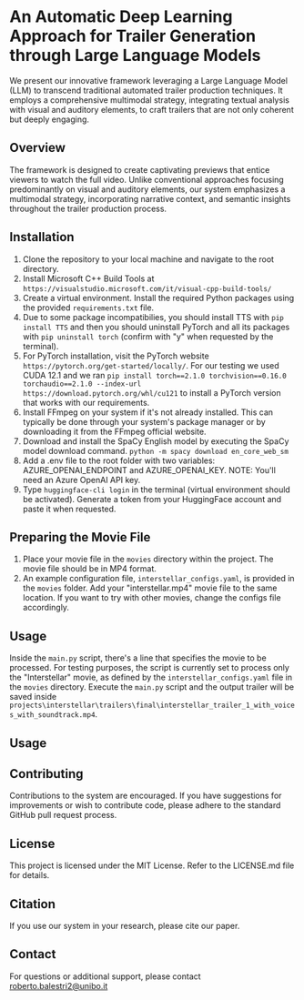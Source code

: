 # An Automatic Deep Learning Approach for Trailer Generation through Large Language Models

We present our innovative framework leveraging a Large Language Model (LLM) to transcend traditional automated trailer production techniques. It employs a comprehensive multimodal strategy, integrating textual analysis with visual and auditory elements, to craft trailers that are not only coherent but deeply engaging.

## Overview

The framework is designed to create captivating previews that entice viewers to watch the full video. Unlike conventional approaches focusing predominantly on visual and auditory elements, our system emphasizes a multimodal strategy, incorporating narrative context, and semantic insights throughout the trailer production process.

## Installation

1. Clone the repository to your local machine and navigate to the root directory.
2. Install Microsoft C++ Build Tools at ```https://visualstudio.microsoft.com/it/visual-cpp-build-tools/```
3. Create a virtual environment. Install the required Python packages using the provided `requirements.txt` file.
4. Due to some package incompatibilies, you should install TTS with ```pip install TTS``` and then you should uninstall PyTorch and all its packages with ```pip uninstall torch``` (confirm with "y" when requested by the terminal).
5. For PyTorch installation, visit the PyTorch website ```https://pytorch.org/get-started/locally/```. For our testing we used CUDA 12.1 and we ran ```pip install torch==2.1.0 torchvision==0.16.0 torchaudio==2.1.0 --index-url https://download.pytorch.org/whl/cu121``` to install a PyTorch version that works with our requirements.
6. Install FFmpeg on your system if it's not already installed. This can typically be done through your system's package manager or by downloading it from the FFmpeg official website.
7. Download and install the SpaCy English model by executing the SpaCy model download command.
```python -m spacy download en_core_web_sm```
8. Add a .env file to the root folder with two variables: AZURE_OPENAI_ENDPOINT and AZURE_OPENAI_KEY. NOTE: You'll need an Azure OpenAI API key.
9. Type ```huggingface-cli login``` in the terminal (virtual environment should be activated). Generate a token from your HuggingFace account and paste it when requested.

## Preparing the Movie File

1. Place your movie file in the `movies` directory within the project. The movie file should be in MP4 format.
2. An example configuration file, `interstellar_configs.yaml`, is provided in the `movies` folder. Add your "interstellar.mp4" movie file to the same location. If you want to try with other movies, change the configs file accordingly.

## Usage


Inside the `main.py` script, there's a line that specifies the movie to be processed. For testing purposes, the script is currently set to process only the "Interstellar" movie, as defined by the `interstellar_configs.yaml` file in the `movies` directory.
Execute the `main.py` script and the output trailer will be saved inside ```projects\interstellar\trailers\final\interstellar_trailer_1_with_voices_with_soundtrack.mp4```.


## Usage
## Contributing

Contributions to the system are encouraged. If you have suggestions for improvements or wish to contribute code, please adhere to the standard GitHub pull request process.

## License

This project is licensed under the MIT License. Refer to the LICENSE.md file for details.

## Citation

If you use our system in your research, please cite our paper.

## Contact

For questions or additional support, please contact roberto.balestri2@unibo.it
